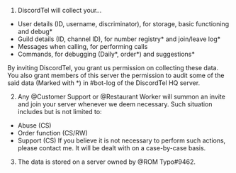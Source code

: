 1. DiscordTel will collect your...

- User details (ID, username, discriminator), for storage, basic functioning and debug\*
- Guild details (ID, channel ID), for number registry\* and join/leave log\*
- Messages when calling, for performing calls
- Commands, for debugging (Daily\*, order\*) and suggestions\*

By inviting DiscordTel, you grant us permission on collecting these data. You also grant members of this server the permission to audit some of the said data (Marked with \*) in #bot-log of the DiscordTel HQ server.

2. Any @Customer Support or @Restaurant Worker will summon an invite and join your server whenever we deem necessary. Such situation includes but is not limited to: 
- Abuse (CS)
- Order function (CS/RW)
- Support (CS)
If you believe it is not necessary to perform such actions, please contact me. It will be dealt with on a case-by-case basis.

3. The data is stored on a server owned by @ROM Typo#9462.
